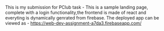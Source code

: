 This is my submission for PClub task - This is a sample landing page, complete with a login functionality,the frontend is made of react and  everyting is dynamically genrated from firebase. The deployed app can be viewed as - https://web-dev-assignment-a7da3.firebaseapp.com/
